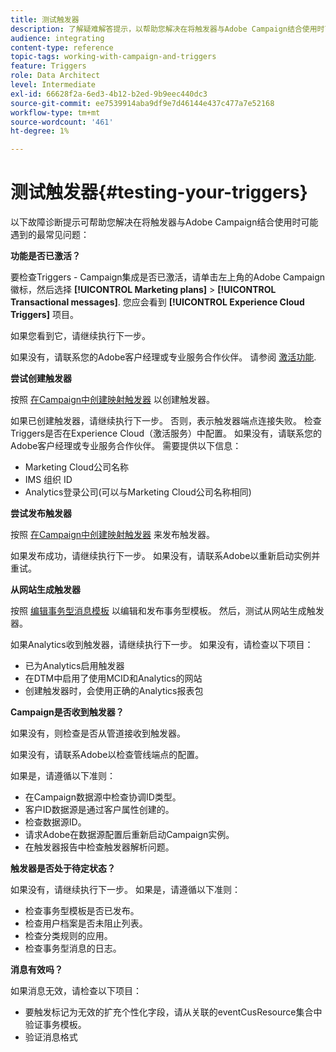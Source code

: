 ```yaml
---
title: 测试触发器
description: 了解疑难解答提示，以帮助您解决在将触发器与Adobe Campaign结合使用时可能遇到的最常见问题。
audience: integrating
content-type: reference
topic-tags: working-with-campaign-and-triggers
feature: Triggers
role: Data Architect
level: Intermediate
exl-id: 66628f2a-6ed3-4b12-b2ed-9b9eec440dc3
source-git-commit: ee7539914aba9df9e7d46144e437c477a7e52168
workflow-type: tm+mt
source-wordcount: '461'
ht-degree: 1%

---
```


# 测试触发器{#testing-your-triggers}

以下故障诊断提示可帮助您解决在将触发器与Adobe Campaign结合使用时可能遇到的最常见问题：

**功能是否已激活？**

要检查Triggers - Campaign集成是否已激活，请单击左上角的Adobe Campaign徽标，然后选择 **[!UICONTROL Marketing plans]** > **[!UICONTROL Transactional messages]**. 您应会看到 **[!UICONTROL Experience Cloud Triggers]** 项目。

如果您看到它，请继续执行下一步。

如果没有，请联系您的Adobe客户经理或专业服务合作伙伴。 请参阅 [激活功能](../../integrating/using/configuring-triggers-in-experience-cloud.md#activating-the-functionality).

**尝试创建触发器**

按照 [在Campaign中创建映射触发器](../../integrating/using/using-triggers-in-campaign.md#creating-a-mapped-trigger-in-campaign) 以创建触发器。

如果已创建触发器，请继续执行下一步。 否则，表示触发器端点连接失败。 检查Triggers是否在Experience Cloud（激活服务）中配置。 如果没有，请联系您的Adobe客户经理或专业服务合作伙伴。 需要提供以下信息：

* Marketing Cloud公司名称
* IMS 组织 ID
* Analytics登录公司(可以与Marketing Cloud公司名称相同)

**尝试发布触发器**

按照 [在Campaign中创建映射触发器](../../integrating/using/using-triggers-in-campaign.md#creating-a-mapped-trigger-in-campaign) 来发布触发器。

如果发布成功，请继续执行下一步。 如果没有，请联系Adobe以重新启动实例并重试。

**从网站生成触发器**

按照 [编辑事务型消息模板](../../integrating/using/using-triggers-in-campaign.md#editing-the-transactional-message-template) 以编辑和发布事务型模板。 然后，测试从网站生成触发器。

如果Analytics收到触发器，请继续执行下一步。 如果没有，请检查以下项目：

* 已为Analytics启用触发器
* 在DTM中启用了使用MCID和Analytics的网站
* 创建触发器时，会使用正确的Analytics报表包

**Campaign是否收到触发器？**

如果没有，则检查是否从管道接收到触发器。

如果没有，请联系Adobe以检查管线端点的配置。

如果是，请遵循以下准则：

* 在Campaign数据源中检查协调ID类型。
* 客户ID数据源是通过客户属性创建的。
* 检查数据源ID。
* 请求Adobe在数据源配置后重新启动Campaign实例。
* 在触发器报告中检查触发器解析问题。

**触发器是否处于待定状态？**

如果没有，请继续执行下一步。 如果是，请遵循以下准则：

* 检查事务型模板是否已发布。
* 检查用户档案是否未阻止列表。
* 检查分类规则的应用。
* 检查事务型消息的日志。

**消息有效吗？**

如果消息无效，请检查以下项目：

* 要触发标记为无效的扩充个性化字段，请从关联的eventCusResource集合中验证事务模板。
* 验证消息格式
